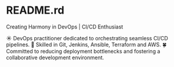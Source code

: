 # README.rd
Creating Harmony in DevOps | CI/CD Enthusiast

☀️ DevOps practitioner dedicated to orchestrating seamless CI/CD pipelines. 
📌 Skilled in Git, Jenkins, Ansible, Terraform and AWS.
🍀 Committed to reducing deployment bottlenecks and fostering a collaborative development environment.
